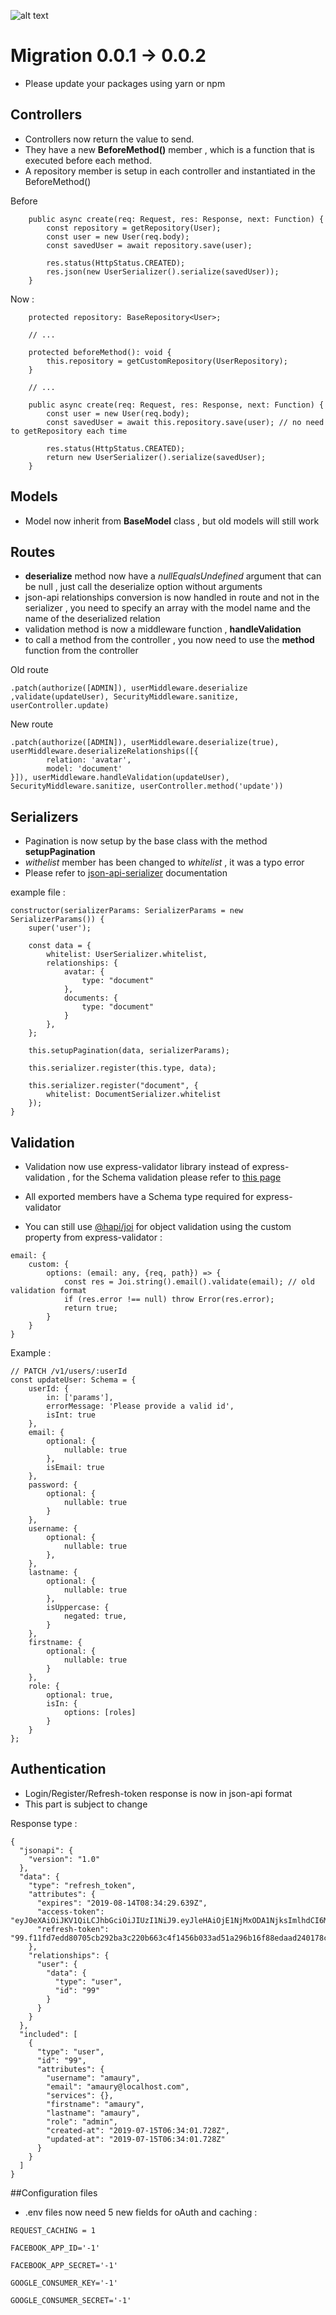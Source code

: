 
![alt text](https://repository-images.githubusercontent.com/166414581/dc0a1b80-a1a0-11e9-805b-cf8be46b5507)
# Migration 0.0.1 -> 0.0.2

- Please update your packages using yarn or npm

## Controllers 
- Controllers now return the value to send.
- They have a new **BeforeMethod()** member , which is a function that is executed before each method.
- A repository member is setup in each controller and instantiated in the BeforeMethod()

Before
```
    public async create(req: Request, res: Response, next: Function) {
        const repository = getRepository(User);
        const user = new User(req.body);
        const savedUser = await repository.save(user);

        res.status(HttpStatus.CREATED);
        res.json(new UserSerializer().serialize(savedUser));
    }
```

Now : 
```
    protected repository: BaseRepository<User>;

    // ...

    protected beforeMethod(): void {
        this.repository = getCustomRepository(UserRepository);
    }
      
    // ...
    
    public async create(req: Request, res: Response, next: Function) {
        const user = new User(req.body);
        const savedUser = await this.repository.save(user); // no need to getRepository each time

        res.status(HttpStatus.CREATED);
        return new UserSerializer().serialize(savedUser);
    }
```

## Models

- Model now inherit from **BaseModel** class , but old models will still work

## Routes 

- **deserialize** method now have a *nullEqualsUndefined* argument that can be null , just call the deserialize option without arguments
- json-api relationships conversion is now handled in route and not in the serializer , you need to specify an array with the model name and the name of the deserialized relation
- validation method is now a middleware function , **handleValidation**
- to call a method from the controller , you now need to use the **method** function from the controller 

Old route
```
.patch(authorize([ADMIN]), userMiddleware.deserialize ,validate(updateUser), SecurityMiddleware.sanitize, userController.update)
```

New route
```
.patch(authorize([ADMIN]), userMiddleware.deserialize(true), userMiddleware.deserializeRelationships([{
        relation: 'avatar',
        model: 'document'
}]), userMiddleware.handleValidation(updateUser), SecurityMiddleware.sanitize, userController.method('update'))
```

## Serializers

- Pagination is now setup by the base class with the method **setupPagination**
- *withelist* member has been changed to *whitelist* , it was a typo error
- Please refer to [json-api-serializer](https://github.com/danivek/json-api-serializer) documentation

example file : 
```
constructor(serializerParams: SerializerParams = new SerializerParams()) {
    super('user');

    const data = {
        whitelist: UserSerializer.whitelist,
        relationships: {
            avatar: {
                type: "document"
            },
            documents: {
                type: "document"
            }
        },
    };

    this.setupPagination(data, serializerParams);

    this.serializer.register(this.type, data);

    this.serializer.register("document", {
        whitelist: DocumentSerializer.whitelist
    });
}
```

## Validation

- Validation now use express-validator library instead of express-validation , for the Schema validation please refer to [this page](https://express-validator.github.io/docs/schema-validation.html)
- All exported members have a Schema type required for express-validator


- You can still use [@hapi/joi](https://github.com/hapijs/joi) for object validation using the custom property from express-validator : 
```
email: {
    custom: {
        options: (email: any, {req, path}) => {
            const res = Joi.string().email().validate(email); // old validation format
            if (res.error !== null) throw Error(res.error);
            return true;
        }
    }
}
```


Example : 
```
// PATCH /v1/users/:userId
const updateUser: Schema = {
    userId: {
        in: ['params'],
        errorMessage: 'Please provide a valid id',
        isInt: true
    },
    email: {
        optional: {
            nullable: true
        },
        isEmail: true
    },
    password: {
        optional: {
            nullable: true
        }
    },
    username: {
        optional: {
            nullable: true
        },
    },
    lastname: {
        optional: {
            nullable: true
        },
        isUppercase: {
            negated: true,
        }
    },
    firstname: {
        optional: {
            nullable: true
        }
    },
    role: {
        optional: true,
        isIn: {
            options: [roles]
        }
    }
};
```

## Authentication

- Login/Register/Refresh-token response is now in json-api format
- This part is subject to change

Response type : 
```
{
  "jsonapi": {
    "version": "1.0"
  },
  "data": {
    "type": "refresh_token",
    "attributes": {
      "expires": "2019-08-14T08:34:29.639Z",
      "access-token": "eyJ0eXAiOiJKV1QiLCJhbGciOiJIUzI1NiJ9.eyJleHAiOjE1NjMxODA1NjksImlhdCI6MTU2MzE3OTY2OSwic3ViIjo5OX0.kMoWC1ttrfOsoB4ozUzM465hRrbbbdub70XQX8MhPIE",
      "refresh-token": "99.f11fd7edd80705cb292ba3c220b663c4f1456b033ad51a296b16f88edaad240178cfdfc6510545f8"
    },
    "relationships": {
      "user": {
        "data": {
          "type": "user",
          "id": "99"
        }
      }
    }
  },
  "included": [
    {
      "type": "user",
      "id": "99",
      "attributes": {
        "username": "amaury",
        "email": "amaury@localhost.com",
        "services": {},
        "firstname": "amaury",
        "lastname": "amaury",
        "role": "admin",
        "created-at": "2019-07-15T06:34:01.728Z",
        "updated-at": "2019-07-15T06:34:01.728Z"
      }
    }
  ]
}
```


##Configuration files

- .env files now need 5 new fields for oAuth and caching :

```
REQUEST_CACHING = 1

FACEBOOK_APP_ID='-1'

FACEBOOK_APP_SECRET='-1'

GOOGLE_CONSUMER_KEY='-1'

GOOGLE_CONSUMER_SECRET='-1'
```